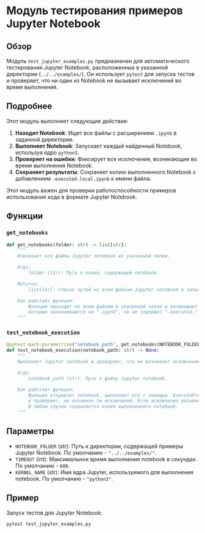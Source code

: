 # Модуль тестирования примеров Jupyter Notebook
## Обзор
Модуль `test_jupyter_examples.py` предназначен для автоматического тестирования Jupyter Notebook, расположенных в указанной директории (`../../examples/`). Он использует `pytest` для запуска тестов и проверяет, что ни один из Notebook не вызывает исключений во время выполнения.

## Подробнее
Этот модуль выполняет следующие действия:
1. **Находит Notebook**: Ищет все файлы с расширением `.ipynb` в заданной директории.
2. **Выполняет Notebook**: Запускает каждый найденный Notebook, используя ядро `python3`.
3. **Проверяет на ошибки**: Фиксирует все исключения, возникающие во время выполнения Notebook.
4. **Сохраняет результаты**: Сохраняет копию выполненного Notebook с добавлением `.executed.local.ipynb` к имени файла.

Этот модуль важен для проверки работоспособности примеров использования кода в формате Jupyter Notebook.

## Функции

### `get_notebooks`

```python
def get_notebooks(folder: str) -> list[str]:
    """
    Извлекает все файлы Jupyter notebook из указанной папки.

    Args:
        folder (str): Путь к папке, содержащей notebook.

    Returns:
        list[str]: Список путей ко всем файлам Jupyter notebook в папке.

    Как работает функция:
        Функция проходит по всем файлам в указанной папке и возвращает список тех,
        которые заканчиваются на ".ipynb", но не содержат ".executed." или ".local." в имени.
    """
```

### `test_notebook_execution`

```python
@pytest.mark.parametrize("notebook_path", get_notebooks(NOTEBOOK_FOLDER))
def test_notebook_execution(notebook_path: str) -> None:
    """
    Выполняет Jupyter notebook и проверяет, что не возникает исключений.

    Args:
        notebook_path (str): Путь к файлу Jupyter notebook.

    Как работает функция:
        Функция открывает notebook, выполняет его с помощью `ExecutePreprocessor`,
        и проверяет, не возникло ли исключений. Если исключение возникло, тест завершается неудачно.
        В любом случае сохраняется копия выполненного notebook.
    """
```

## Параметры

- `NOTEBOOK_FOLDER` (str): Путь к директории, содержащей примеры Jupyter Notebook. По умолчанию - `"../../examples/"`.
- `TIMEOUT` (int): Максимальное время выполнения notebook в секундах. По умолчанию - `600`.
- `KERNEL_NAME` (str): Имя ядра Jupyter, используемого для выполнения notebook. По умолчанию - `"python3"`.

## Пример
Запуск тестов для Jupyter Notebook:

```bash
pytest test_jupyter_examples.py